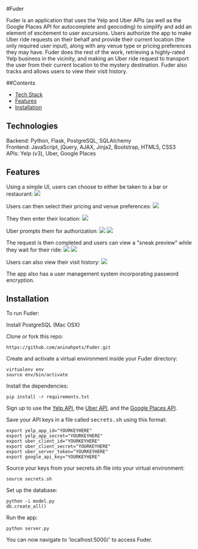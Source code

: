 #Fuder

Fuder is an application that uses the Yelp and Uber APIs (as well as the Google Places API for autocomplete and geocoding) to simplify and add an element of excitement to user excursions. Users authorize the app to make Uber ride requests on their behalf and provide their current location (the only required user input), along with any venue type or pricing preferences they may have. Fuder does the rest of the work, retrieving a highly-rated Yelp business in the vicinity, and making an Uber ride request to transport the user from their current location to the mystery destination. Fuder also tracks and allows users to view their visit history.

##Contents
* [Tech Stack](#technologies)
* [Features](#features)
* [Installation](#install)

## <a name="technologies"></a>Technologies
Backend: Python, Flask, PostgreSQL, SQLAlchemy<br/>
Frontend: JavaScript, jQuery, AJAX, Jinja2, Bootstrap, HTML5, CSS3<br/>
APIs: Yelp (v3), Uber, Google Places<br/>

## <a name="features"></a>Features

Using a simple UI, users can choose to either be taken to a bar or restaurant:
![](https://cloud.githubusercontent.com/assets/18404713/18288887/059969d2-7432-11e6-9957-9dc41d04d753.png)

Users can then select their pricing and venue preferences:
![](https://cloud.githubusercontent.com/assets/18404713/18288891/05ac5092-7432-11e6-9efa-73d7d0ca365c.png)

They then enter their location:
![](https://cloud.githubusercontent.com/assets/18404713/18288890/05ab00ca-7432-11e6-82b9-e999ce98efc3.png)

Uber prompts them for authorization:
![](https://cloud.githubusercontent.com/assets/18404713/18288892/05afdb68-7432-11e6-8934-3874fad5d45d.png)
![](https://cloud.githubusercontent.com/assets/18404713/18288884/05973676-7432-11e6-8871-9d11484a7446.png)

The request is then completed and users can view a "sneak preview" while they wait for their ride:
![](https://cloud.githubusercontent.com/assets/18404713/18288885/0597a5e8-7432-11e6-96fb-f5743f78792f.png)
![](https://cloud.githubusercontent.com/assets/18404713/18288889/059a2958-7432-11e6-8abd-0892678ecac5.png)

Users can also view their visit history:
![](https://cloud.githubusercontent.com/assets/18404713/18288886/05989da4-7432-11e6-98c7-4a2be7105e92.png)

The app also has a user management system incorporating password encryption.

## <a name="install"></a>Installation

To run Fuder:

Install PostgreSQL (Mac OSX)

Clone or fork this repo:

```
https://github.com/aninahpets/Fuder.git
```

Create and activate a virtual environment inside your Fuder directory:

```
virtualenv env
source env/bin/activate
```

Install the dependencies:

```
pip install -r requirements.txt
```

Sign up to use the [Yelp API](https://www.yelp.com/developers/v3/preview), the [Uber API](https://developer.uber.com/docs/rides/getting-started), and the [Google Places API](https://developers.google.com/places/).

Save your API keys in a file called <kbd>secrets.sh</kbd> using this format:

```
export yelp_app_id="YOURKEYHERE"
export yelp_app_secret="YOURKEYHERE"
export uber_client_id="YOURKEYHERE"
export uber_client_secret="YOURKEYHERE"
export uber_server_token="YOURKEYHERE"
export google_api_key="YOURKEYHERE"
```

Source your keys from your secrets.sh file into your virtual environment:

```
source secrets.sh
```

Set up the database:

```
python -i model.py
db.create_all()
```

Run the app:

```
python server.py
```

You can now navigate to 'localhost:5000/' to access Fuder.